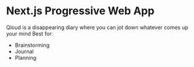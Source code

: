 # Next.js Progressive Web App

Qloud is a disappearing diary where you can jot down whatever comes up your mind
Best for:
- Brainstorming
- Journal
- Planning
